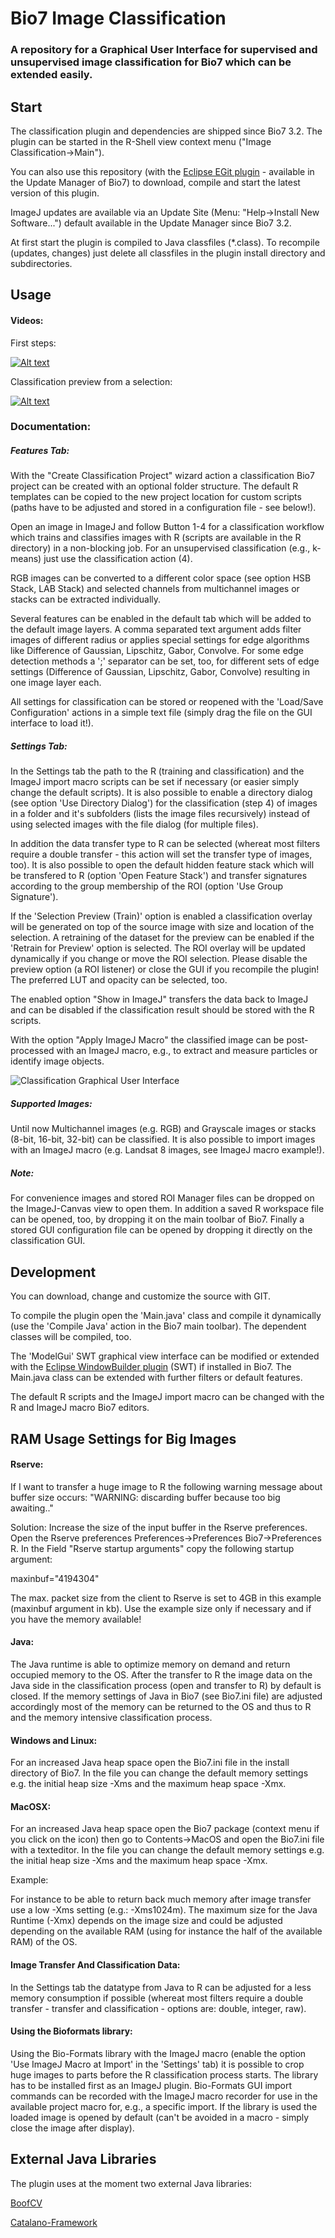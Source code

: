 # Bio7 Image Classification 

### A repository for a Graphical User Interface for supervised and unsupervised image classification for Bio7 which can be extended easily.

## Start 

The classification plugin and dependencies are shipped since Bio7 3.2.
The plugin can be started in the R-Shell view context menu ("Image Classification->Main").

You can also use this repository (with the [Eclipse EGit plugin](https://marketplace.eclipse.org/content/egit-git-integration-eclipse) - available in the Update Manager of Bio7) 
to download, compile and start the latest version of this plugin.

ImageJ updates are available via an Update Site (Menu: "Help->Install New Software...")
default available in the Update Manager since Bio7 3.2.

At first start the plugin is compiled to Java classfiles (*.class). 
To recompile (updates, changes) just delete all classfiles in the plugin install directory and subdirectories.

## Usage

#### Videos:

First steps:

[![Alt text](https://img.youtube.com/vi/oWQGk_H1WG4/0.jpg)](https://youtu.be/oWQGk_H1WG4)

Classification preview from a selection:

[![Alt text](https://img.youtube.com/vi/ImY6ZlFfy-Q/0.jpg)](https://youtu.be/ImY6ZlFfy-Q)

### Documentation:

##### Features Tab:

With the "Create Classification Project" wizard action a classification Bio7 project can be created with an optional folder structure.
The default R templates can be copied to the new project location for custom scripts (paths have to be adjusted and stored in a configuration file - see below!).

Open an image in ImageJ and follow Button 1-4 for a classification workflow which trains and classifies images with R (scripts
are available in the R directory) in a non-blocking job. For an unsupervised classification (e.g., k-means) just use the classification action (4).

RGB images can be converted to a different color space (see option HSB Stack, LAB Stack) and selected channels from multichannel images
or stacks can be extracted individually.

Several features can be enabled in the default tab which will be added to the default image layers. 
A comma separated text argument adds filter images of different radius or applies special settings for edge algorithms like Difference of Gaussian, Lipschitz, Gabor, Convolve. 
For some edge detection methods a ';' separator can be set, too, for different sets of edge settings (Difference of Gaussian, Lipschitz, Gabor, Convolve) resulting
in one image layer each.
 
All settings for classification can be stored or reopened with the 'Load/Save Configuration' actions in a simple text file (simply drag the file on the GUI interface to load it!).

##### Settings Tab:

In the Settings tab the path to the R (training and classification) and the ImageJ import macro scripts can be set if necessary (or easier simply change the default scripts).
It is also possible to enable a directory dialog (see option 'Use Directory Dialog') for the classification (step 4) of images in a folder and it's subfolders (lists the image files recursively) 
instead of using selected images with the file dialog (for multiple files).

In addition the data transfer type to R can be selected (whereat most filters require a double transfer - this action will set the transfer type of images, too).
It is also possible to open the default hidden feature stack which will be transfered to R (option 'Open Feature Stack')
and transfer signatures according to the group membership of the ROI (option 'Use Group Signature').

If the 'Selection Preview (Train)' option is enabled a classification overlay will be generated on top of the source image with size and location
of the selection. A retraining of the dataset for the preview can be enabled if the 'Retrain for Preview' option is selected. The ROI overlay will be updated
dynamically if you change or move the ROI selection. Please disable the preview option (a ROI listener) or close the GUI if you recompile the plugin!
The preferred LUT and opacity can be selected, too.

The enabled option "Show in ImageJ" transfers the data back to ImageJ and can be disabled if the classification result should be stored with the R scripts.

With the option "Apply ImageJ Macro" the classified image can be post-processed with an ImageJ macro, e.g., to extract and measure particles or identify image objects.

![Classification Graphical User Interface](classification_gui.png)

##### Supported Images:

Until now Multichannel images (e.g. RGB) and Grayscale images or stacks (8-bit, 16-bit, 32-bit) can be classified. It is also possible
to import images with an ImageJ macro (e.g. Landsat 8 images, see ImageJ macro example!).

##### Note:

For convenience images and stored ROI Manager files can be dropped on the ImageJ-Canvas view to open them. In addition a saved R workspace file can be opened, too, by
dropping it on the main toolbar of Bio7. Finally a stored GUI configuration file can be opened by dropping it directly on the classification GUI.

## Development

You can download, change and customize the source with GIT.

To compile the plugin open the 'Main.java' class and compile it dynamically (use the 'Compile Java' action in the Bio7 main toolbar). The dependent classes will be compiled, too.

The 'ModelGui' SWT graphical view interface can be modified or extended with the [Eclipse WindowBuilder plugin](https://marketplace.eclipse.org/content/windowbuilder) (SWT) if installed in Bio7.
The Main.java class can be extended with further filters or default features. 

The default R scripts and the ImageJ import macro can be changed with the R and ImageJ macro Bio7 editors.

## RAM Usage Settings for Big Images
 
#### Rserve:

If I want to transfer a huge image to R the following warning message about buffer size occurs: "WARNING: discarding buffer because too big awaiting.."

Solution: Increase the size of the input buffer in the Rserve preferences. Open the Rserve preferences Preferences->Preferences Bio7->Preferences R.
In the Field "Rserve startup arguments" copy the following startup argument:

maxinbuf="4194304"

The max. packet size from the client to Rserve is set to 4GB in this example (maxinbuf argument in kb). 
Use the example size only if necessary and if you have the memory available!

#### Java:

The Java runtime is able to optimize memory on demand and return occupied memory to the OS. After the transfer to R the image data on the Java
side in the classification process (open and transfer to R) by default is closed. If the memory settings of Java in Bio7 (see Bio7.ini file) are adjusted accordingly most
of the memory can be returned to the OS and thus to R and the memory intensive classification process.

#### Windows and Linux:

For an increased Java heap space open the Bio7.ini file in the install directory of Bio7. In the file you can change the default memory settings e.g. 
the initial heap size -Xms and the maximum heap space -Xmx.

#### MacOSX:

For an increased Java heap space open the Bio7 package (context menu if you click on the icon) then go to Contents->MacOS and open the Bio7.ini file 
with a texteditor. In the file you can change the default memory settings e.g. the initial heap size -Xms and the maximum heap space -Xmx.

Example:

For instance to be able to return back much memory after image transfer use a low -Xms setting (e.g.: -Xms1024m). The maximum size for the Java Runtime (-Xmx) depends on the image size
and could be adjusted depending on the available RAM (using for instance the half of the available RAM) of the OS.

#### Image Transfer And Classification Data:

In the Settings tab the datatype from Java to R can be adjusted for a less memory consumption if possible (whereat most filters require a double transfer - transfer and classification - options are: double, integer, raw).

#### Using the Bioformats library:

Using the Bio-Formats library with the ImageJ macro (enable the option 'Use ImageJ Macro at Import' in the 'Settings' tab) it is possible to crop huge images to parts before the R classification process starts.
The library has to be installed first as an ImageJ plugin.
Bio-Formats GUI import commands can be recorded with the ImageJ macro recorder for use in the available project macro for, e.g., a specific import.
If the library is used the loaded image is opened by default (can't be avoided in a macro - simply close the image after display).

## External Java Libraries

The plugin uses at the moment two external Java libraries:

[BoofCV](https://boofcv.org)

[Catalano-Framework](https://github.com/DiegoCatalano/Catalano-Framework)




